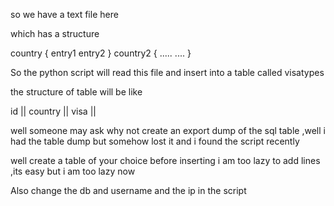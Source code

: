 so we have a text file here

which has a structure

  country
  {
   entry1
   entry2
  }
   country2
   {
     .....
     ....
   }


So the python script will read this file and insert into a table called visatypes 

the structure of table will be like



id ||  country ||  visa ||



well someone may ask why not create an export dump of the sql table ,well i had the table dump but somehow lost it and i found the script recently



well create a table of your choice  before inserting i am too lazy to add lines ,its easy but i am too lazy now


Also change the db and username and the ip in the script 
